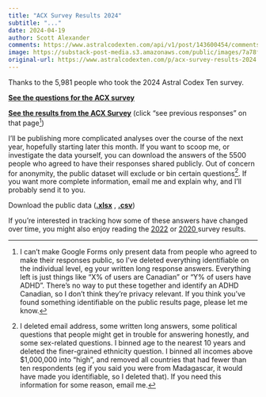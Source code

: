 ```yaml
---
title: "ACX Survey Results 2024"
subtitle: "..."
date: 2024-04-19
author: Scott Alexander
comments: https://www.astralcodexten.com/api/v1/post/143600454/comments?&all_comments=true
image: https://substack-post-media.s3.amazonaws.com/public/images/7a78fbd0-c20e-4ed0-9c97-8b9b5b511104_2250x1500.jpeg
original-url: https://www.astralcodexten.com/p/acx-survey-results-2024
---
```

Thanks to the 5,981 people who took the 2024 Astral Codex Ten survey.

**[See the questions for the ACX survey](https://forms.gle/TxkHyN4nMVebuCHi6)**

**[See the results from the ACX Survey](https://docs.google.com/forms/d/e/1FAIpQLSdTw4xhkP5Awgn0xhL4ScjvZp8ieaojGrnSPgDTM-lSH8m--g/closedform)** (click “see previous responses” on that page[^1])

I’ll be publishing more complicated analyses over the course of the next year, hopefully starting later this month. If you want to scoop me, or investigate the data yourself, you can download the answers of the 5500 people who agreed to have their responses shared publicly. Out of concern for anonymity, the public dataset will exclude or bin certain questions[^2]. If you want more complete information, email me and explain why, and I’ll probably send it to you.

Download the public data (**[.xlsx](http://slatestarcodex.com/Stuff/2024_public.xlsx)** , **[.csv](http://slatestarcodex.com/Stuff/2024_public.csv)**)

If you’re interested in tracking how some of these answers have changed over time, you might also enjoy reading the [2022](/p/acx-survey-results-2022) or [2020 ](https://slatestarcodex.com/2020/01/20/ssc-survey-results-2020/)survey results.

[^1]: I can’t make Google Forms only present data from people who agreed to make their responses public, so I’ve deleted everything identifiable on the individual level, eg your written long response answers. Everything left is just things like “X% of users are Canadian” or “Y% of users have ADHD”. There’s no way to put these together and identify an ADHD Canadian, so I don’t think they’re privacy relevant. If you think you’ve found something identifiable on the public results page, please let me know.

[^2]: I deleted email address, some written long answers, some political questions that people might get in trouble for answering honestly, and some sex-related questions. I binned age to the nearest 10 years and deleted the finer-grained ethnicity question. I binned all incomes above $1,000,000 into “high”, and removed all countries that had fewer than ten respondents (eg if you said you were from Madagascar, it would have made you identifiable, so I deleted that). If you need this information for some reason, email me.
